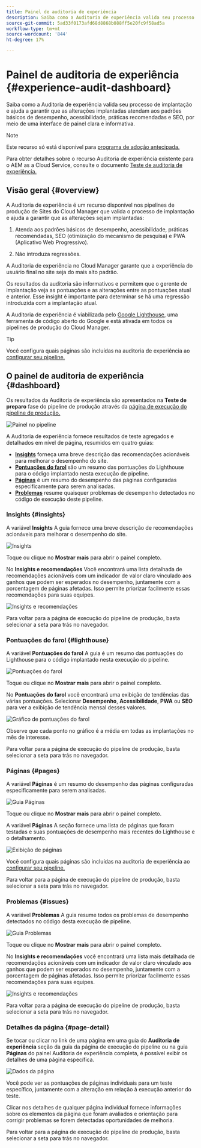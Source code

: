 ```yaml
---
title: Painel de auditoria de experiência
description: Saiba como a Auditoria de experiência valida seu processo de implantação e ajuda a garantir que as alterações implantadas atendam aos padrões básicos de desempenho, acessibilidade, práticas recomendadas e SEO, por meio de uma interface de painel clara e informativa.
source-git-commit: 5ad33f0173afd68d8868b088ff5e20fc9f58ad5a
workflow-type: tm+mt
source-wordcount: '844'
ht-degree: 17%

---
```



# Painel de auditoria de experiência {#experience-audit-dashboard}


Saiba como a Auditoria de experiência valida seu processo de implantação e ajuda a garantir que as alterações implantadas atendam aos padrões básicos de desempenho, acessibilidade, práticas recomendadas e SEO, por meio de uma interface de painel clara e informativa.

>[!NOTE]
>
>Este recurso só está disponível para [programa de adoção antecipada.](/help/implementing/cloud-manager/release-notes/current.md#early-adoption)
>
>Para obter detalhes sobre o recurso Auditoria de experiência existente para o AEM as a Cloud Service, consulte o documento [Teste de auditoria de experiência.](/help/implementing/cloud-manager/experience-audit-testing.md)

## Visão geral {#overview}

A Auditoria de experiência é um recurso disponível nos pipelines de produção de Sites do Cloud Manager que valida o processo de implantação e ajuda a garantir que as alterações sejam implantadas:

1. Atenda aos padrões básicos de desempenho, acessibilidade, práticas recomendadas, SEO (otimização do mecanismo de pesquisa) e PWA (Aplicativo Web Progressivo).

1. Não introduza regressões.

A Auditoria de experiência no Cloud Manager garante que a experiência do usuário final no site seja do mais alto padrão.

Os resultados da auditoria são informativos e permitem que o gerente de implantação veja as pontuações e as alterações entre as pontuações atual e anterior. Esse insight é importante para determinar se há uma regressão introduzida com a implantação atual.

A Auditoria de experiência é viabilizada pelo [Google Lighthouse,](https://developer.chrome.com/docs/lighthouse/overview/) uma ferramenta de código aberto do Google e está ativada em todos os pipelines de produção do Cloud Manager.

>[!TIP]
>
>Você configura quais páginas são incluídas na auditoria de experiência ao [configurar seu pipeline.](/help/implementing/cloud-manager/configuring-pipelines/configuring-production-pipelines.md#full-stack-code)

## O painel de auditoria de experiência {#dashboard}

Os resultados da Auditoria de experiência são apresentados na **Teste de preparo** fase do pipeline de produção através da [página de execução do pipeline de produção.](/help/implementing/cloud-manager/deploy-code.md)

![Painel no pipeline](assets/dashboard.png)

A Auditoria de experiência fornece resultados de teste agregados e detalhados em nível de página, resumidos em quatro guias:

* **[Insights](#insights)** forneça uma breve descrição das recomendações acionáveis para melhorar o desempenho do site.
* **[Pontuações do farol](#lighthouse)** são um resumo das pontuações do Lighthouse para o código implantado nesta execução de pipeline.
* **[Páginas](#pages)** é um resumo do desempenho das páginas configuradas especificamente para serem analisadas.
* **[Problemas](#issues)** resume quaisquer problemas de desempenho detectados no código de execução deste pipeline.

### Insights {#insights}

A variável **Insights** A guia fornece uma breve descrição de recomendações acionáveis para melhorar o desempenho do site.

![Insights](assets/insights.png)

Toque ou clique no **Mostrar mais** para abrir o painel completo.

No **Insights e recomendações** Você encontrará uma lista detalhada de recomendações acionáveis com um indicador de valor claro vinculado aos ganhos que podem ser esperados no desempenho, juntamente com a porcentagem de páginas afetadas. Isso permite priorizar facilmente essas recomendações para suas equipes.

![Insights e recomendações](assets/insights-recommendations.png)

Para voltar para a página de execução do pipeline de produção, basta selecionar a seta para trás no navegador.

### Pontuações do farol {#lighthouse}

A variável **Pontuações do farol** A guia é um resumo das pontuações do Lighthouse para o código implantado nesta execução do pipeline.

![Pontuações do farol](assets/lighthouse.png)

Toque ou clique no **Mostrar mais** para abrir o painel completo.

No **Pontuações do farol** você encontrará uma exibição de tendências das várias pontuações. Selecionar **Desempenho**, **Acessibilidade**, **PWA** ou **SEO** para ver a exibição de tendência mensal desses valores.

![Gráfico de pontuações do farol](assets/lighthouse-scores.png)

Observe que cada ponto no gráfico é a média em todas as implantações no mês de interesse.

Para voltar para a página de execução do pipeline de produção, basta selecionar a seta para trás no navegador.

### Páginas {#pages}

A variável **Páginas** é um resumo do desempenho das páginas configuradas especificamente para serem analisadas.

![Guia Páginas](assets/pages.png)

Toque ou clique no **Mostrar mais** para abrir o painel completo.

A variável **Páginas** A seção fornece uma lista de páginas que foram testadas e suas pontuações de desempenho mais recentes do Lighthouse e o detalhamento.

![Exibição de páginas](assets/pages-view.png)

Você configura quais páginas são incluídas na auditoria de experiência ao [configurar seu pipeline.](/help/implementing/cloud-manager/configuring-pipelines/configuring-production-pipelines.md#full-stack-code)

Para voltar para a página de execução do pipeline de produção, basta selecionar a seta para trás no navegador.

### Problemas {#issues}

A variável **Problemas** A guia resume todos os problemas de desempenho detectados no código desta execução de pipeline.

![Guia Problemas](assets/issues.png)

Toque ou clique no **Mostrar mais** para abrir o painel completo.

No **Insights e recomendações** você encontrará uma lista mais detalhada de recomendações acionáveis com um indicador de valor claro vinculado aos ganhos que podem ser esperados no desempenho, juntamente com a porcentagem de páginas afetadas. Isso permite priorizar facilmente essas recomendações para suas equipes.

![Insights e recomendações](assets/insights-recommendations.png)

Para voltar para a página de execução do pipeline de produção, basta selecionar a seta para trás no navegador.

### Detalhes da página {#page-detail}

Se tocar ou clicar no link de uma página em uma guia do **Auditoria de experiência** seção da guia da página de execução do pipeline ou na guia **Páginas** do painel Auditoria de experiência completa, é possível exibir os detalhes de uma página específica.

![Dados da página ](assets/page-data.png)

Você pode ver as pontuações de páginas individuais para um teste específico, juntamente com a alteração em relação à execução anterior do teste.

Clicar nos detalhes de qualquer página individual fornece informações sobre os elementos da página que foram avaliados e orientação para corrigir problemas se forem detectadas oportunidades de melhoria.

Para voltar para a página de execução do pipeline de produção, basta selecionar a seta para trás no navegador.
